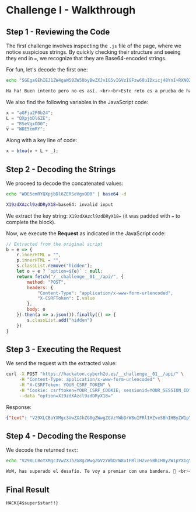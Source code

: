 # Challenge I - Walkthrough

## Step 1 - Reviewing the Code

The first challenge involves inspecting the `.js` file of the page, where we notice suspicious strings. By quickly checking their structure and seeing they end in `=`, we recognize that they are Base64-encoded strings.

For fun, let's decode the first one:

```bash
echo "SGEgaGEhIEJ1ZW4gaW50ZW50byBwZXJvIG5vIGVzIGFzw60uIDxicj48YnI+RXN0ZSByZXRvIGVzIGEgcHJ1ZWJhIGRlIGhhY2tlcnMuIDxicj4g8J+SqiBObyB0ZSByaW5kYXMsIHNpZ3VlIGludGVudMOhbmRvbG8uIPCfkqo=" | base64 -d

Ha ha! Buen intento pero no es así. <br><br>Este reto es a prueba de hackers. <br> 💪 No te rindas, sigue intentándolo. 💪
```

We also find the following variables in the JavaScript code:

```javascript
x = "aGFja2F0b24";
L = "QXpjbDl6ZE";
_ = "RSeVgxOD0";
v = "WDE5emRY";
```

Along with a key line of code:

```javascript
x = btoa(v + L + _);
```

## Step 2 - Decoding the Strings

We proceed to decode the concatenated values:

```bash
echo "WDE5emRYQXpjbDl6ZERSeVgxOD0" | base64 -d

X19zdXAzcl9zdDRyX18=base64: invalid input
```

We extract the key string: `X19zdXAzcl9zdDRyX18=` (it was padded with `=` to complete the block).

Now, we execute the **Request** as indicated in the JavaScript code:

```javascript
// Extracted from the original script
b = e => {
    r.innerHTML = "",
    p.innerHTML = "",
    s.classList.remove("hidden");
    let o = e ? `option=${e}` : null;
    return fetch("/__challenge__01__/api/", {
        method: "POST",
        headers: {
            "Content-Type": "application/x-www-form-urlencoded",
            "X-CSRFToken": I.value
        },
        body: o
    }).then(a => a.json()).finally(() => {
        s.classList.add("hidden")
    })
}
```

## Step 3 - Executing the Request

We send the request with the extracted value:

```bash
curl -X POST "https://hackaton.cyberh2o.es/__challenge__01__/api/" \
     -H "Content-Type: application/x-www-form-urlencoded" \
     -H "X-CSRFToken: YOUR_CSRF_TOKEN" \
     -H "Cookie: csrftoken=YOUR_CSRF_COOKIE; sessionid=YOUR_SESSION_ID" \
     --data "option=X19zdXAzcl9zdDRyX18="
```

Response:

```json
{"text": "V29XLCBoYXMgc3VwZXJhZG8gZWwgZGVzYWbDrW8uIFRlIHZveSBhIHByZW1pYXIgY29uIHVuYSBiYW5kZXJhLiDwn5qpIDxicj48YnI+IEhBQ0t7NCRzdXBlciRzdGFyISF9", "options": []}
```

## Step 4 - Decoding the Response

We decode the returned `text`:

```bash
echo "V29XLCBoYXMgc3VwZXJhZG8gZWwgZGVzYWbDrW8uIFRlIHZveSBhIHByZW1pYXIgY29uIHVuYSBiYW5kZXJhLiDwn5qpIDxicj48YnI+IEhBQ0t7NCRzdXBlciRzdGFyISF9" | base64 -d

WoW, has superado el desafío. Te voy a premiar con una bandera. 🚩 <br><br> HACK{4$super$star!!}
```

## Final Result

`HACK{4$super$star!!}`


